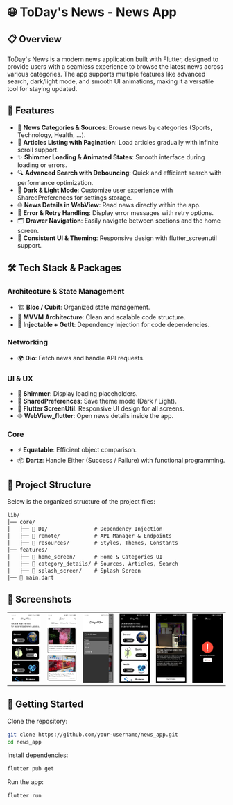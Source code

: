 # 🌐 ToDay's News - News App

## 📋 Overview
ToDay's News is a modern news application built with Flutter, designed to provide users with a seamless experience to browse the latest news across various categories. The app supports multiple features like advanced search, dark/light mode, and smooth UI animations, making it a versatile tool for staying updated.

## 🚀 Features
- 📰 **News Categories & Sources**: Browse news by categories (Sports, Technology, Health, …).
- 📑 **Articles Listing with Pagination**: Load articles gradually with infinite scroll support.
- ✨ **Shimmer Loading & Animated States**: Smooth interface during loading or errors.
- 🔍 **Advanced Search with Debouncing**: Quick and efficient search with performance optimization.
- 🌙 **Dark & Light Mode**: Customize user experience with SharedPreferences for settings storage.
- 🌐 **News Details in WebView**: Read news directly within the app.
- 🔄 **Error & Retry Handling**: Display error messages with retry options.
- 🗂 **Drawer Navigation**: Easily navigate between sections and the home screen.
- 🎨 **Consistent UI & Theming**: Responsive design with flutter_screenutil support.

## 🛠 Tech Stack & Packages

### Architecture & State Management
- 🏗 **Bloc / Cubit**: Organized state management.
- 📐 **MVVM Architecture**: Clean and scalable code structure.
- 💉 **Injectable + GetIt**: Dependency Injection for code dependencies.

### Networking
- 🌍 **Dio**: Fetch news and handle API requests.

### UI & UX
- 🎨 **Shimmer**: Display loading placeholders.
- 🌙 **SharedPreferences**: Save theme mode (Dark / Light).
- 📱 **Flutter ScreenUtil**: Responsive UI design for all screens.
- 🌐 **WebView_flutter**: Open news details inside the app.

### Core
- ⚡ **Equatable**: Efficient object comparison.
- 📦 **Dartz**: Handle Either (Success / Failure) with functional programming.

## 📂 Project Structure
Below is the organized structure of the project files:

```plaintext
lib/
│── core/
│   ├── 📁 DI/               # Dependency Injection
│   ├── 📁 remote/           # API Manager & Endpoints
│   ├── 📁 resources/        # Styles, Themes, Constants
│── features/
│   ├── 📁 home_screen/      # Home & Categories UI
│   ├── 📁 category_details/ # Sources, Articles, Search
│   ├── 📁 splash_screen/    # Splash Screen
│── 📄 main.dart

```

## 📸 Screenshots

<table>
  <tr>
    <td><img src="assets/images/screen_shot1.jpg" width="150"></td>
    <td><img src="assets/images/screen_shot2.jpg" width="150"></td>
    <td><img src="assets/images/screen_shot3.jpg" width="150"></td>
    <td><img src="assets/images/screen_shot4.jpg" width="150"></td>
    <td><img src="assets/images/screen_shot5.jpg" width="150"></td>
    <td><img src="assets/images/screen_shot6.jpg" width="150"></td>
  </tr>
</table>

## 🏁 Getting Started
Clone the repository:
```bash
git clone https://github.com/your-username/news_app.git
cd news_app
```
Install dependencies:
```bash
flutter pub get
```
Run the app:
```bash
flutter run
```
